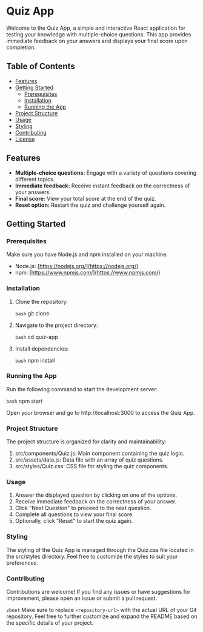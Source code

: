 
# Quiz App

Welcome to the Quiz App, a simple and interactive React application for testing your knowledge with multiple-choice questions. This app provides immediate feedback on your answers and displays your final score upon completion.

## Table of Contents

- [Features](#features)
- [Getting Started](#getting-started)
  - [Prerequisites](#prerequisites)
  - [Installation](#installation)
  - [Running the App](#running-the-app)
- [Project Structure](#project-structure)
- [Usage](#usage)
- [Styling](#styling)
- [Contributing](#contributing)
- [License](#license)

## Features

- **Multiple-choice questions:** Engage with a variety of questions covering different topics.
- **Immediate feedback:** Receive instant feedback on the correctness of your answers.
- **Final score:** View your total score at the end of the quiz.
- **Reset option:** Restart the quiz and challenge yourself again.

## Getting Started

### Prerequisites

Make sure you have Node.js and npm installed on your machine.

- Node.js: [https://nodejs.org/](https://nodejs.org/)
- npm: [https://www.npmjs.com/](https://www.npmjs.com/)

### Installation

1. Clone the repository:

   ```bash```
   git clone <repository-url>


2. Navigate to the project directory:

   ```bash```
   cd quiz-app

3. Install dependencies:

   ```bash```
   npm install

### Running the App

Run the following command to start the development server:

   ```bash```
   npm start
  
Open your browser and go to http://localhost:3000 to access the Quiz App.

### Project Structure

The project structure is organized for clarity and maintainability:

1. src/components/Quiz.js: Main component containing the quiz logic.
2. src/assets/data.js: Data file with an array of quiz questions.
3. src/styles/Quiz.css: CSS file for styling the quiz components.

### Usage

1. Answer the displayed question by clicking on one of the options.
2. Receive immediate feedback on the correctness of your answer.
3. Click "Next Question" to proceed to the next question.
4. Complete all questions to view your final score.
5. Optionally, click "Reset" to start the quiz again.

### Styling
The styling of the Quiz App is managed through the Quiz.css file located in the src/styles directory. Feel free to customize the styles to suit your preferences.

### Contributing
Contributions are welcome! If you find any issues or have suggestions for improvement, please open an issue or submit a pull request.

  ```vbnet```
   Make sure to replace `<repository-url>` with the actual URL of your Git repository. Feel free to further customize and expand the README based on the specific details of your project.
